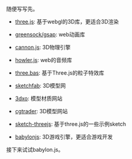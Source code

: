 
随便写写先。

- [three.js](https://threejs.org): 基于webgl的3D库，更适合3D渲染
- [greensock/gsap](https://greensock.com/): web动画库
- [cannon.js](https://github.com/schteppe/cannon.js): 3D物理引擎
- [howler.js](https://howlerjs.com/): web的音频库
- [three.bas](https://github.com/zadvorsky/three.bas): 基于Three.js的粒子特效库

- [sketchfab](https://sketchfab.com/): 3D模型网
- [3dxo](https://www.3dxo.com/): 模型材质网站
- [cgtrader](https://www.cgtrader.com/): 3D模型网站

- [sketch-threejs](https://github.com/ykob/sketch-threejs): 基于three.js的一些示例sketch

- [babylonjs](https://www.babylonjs.com/): 3D游戏引擎，更适合游戏开发

接下来试试babylon.js。

